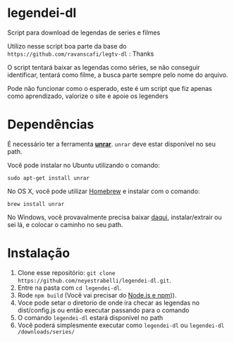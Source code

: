 # legendei-dl

Script para download de legendas de series e filmes

Utilizo nesse script boa parte da base do `https://github.com/ravanscafi/legtv-dl` : Thanks

O script tentará baixar as legendas como séries, se não conseguir identificar, tentará como filme, a busca parte sempre pelo nome do arquivo.

Pode não funcionar como o esperado, este é um script que fiz apenas como aprendizado, valorize o site e apoie os legenders

# Dependências

É necessário ter a ferramenta [**unrar**](http://www.rarlab.com/rar_add.htm).
`unrar` deve estar disponível no seu path.

Você pode instalar no Ubuntu utilizando o comando:
```
sudo apt-get install unrar
```

No OS X, você pode utilizar [Homebrew](http://brew.sh/) e instalar com o comando:
```
brew install unrar
```

No Windows, você provavalmente precisa baixar [daqui](http://www.rarlab.com/rar_add.htm), instalar/extrair ou sei lá, e colocar o caminho no seu path.

# Instalação

1. Clone esse repositório: `git clone https://github.com/neyestrabelli/legendei-dl.git`.
1. Entre na pasta com `cd legendei-dl`.
1. Rode `npm build` (Você vai precisar do [Node.js e npm](https://nodejs.org/))).
1. Voce pode setar o diretorio de onde ira checar as legendas no dist/config.js ou então executar passando para o comando
1. O comando `legendei-dl` estará disponível no path
1. Você poderá simplesmente executar como `legendei-dl` ou  `legendei-dl /downloads/series/`
